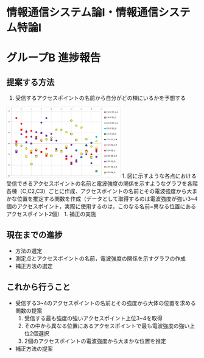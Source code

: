 # 情報通信システム論Ⅰ・情報通信システム特論Ⅰ 
# グループB 進捗報告

## 提案する方法
1. 受信するアクセスポイントの名前から自分がどの棟にいるかを予想する
<img src="image.png" width="300">
1. 図に示すような各点における受信できるアクセスポイントの名前と電波強度の関係を示すようなグラフを各階各棟（C,C2,C3）ごとに作成．アクセスポイントの名前とその電波強度から大まかな位置を推定する関数を作成（データとして取得するのは電波強度が強い3~4個のアクセスポイント，実際に使用するのは，このなる名前=異なる位置にあるアクセスポイント2個）
1. 補正の実施


## 現在までの進捗
- 方法の選定
- 測定点とアクセスポイントの名前，電波強度の関係を示すグラフの作成
- 補正方法の選定
## これから行うこと
- 受信する3~4のアクセスポイントの名前とその強度から大体の位置を求める関数の提案
    1. 受信する最も強度の強いアクセスポイント上位3~4を取得
    1. その中から異なる位置にあるアクセスポイントで最も電波強度の強い上位2個選択
    1. 2個のアクセスポイントの電波強度から大まかな位置を推定
- 補正方法の提案